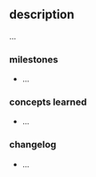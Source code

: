 <!-- use claude to generate description, milestones, concepts learned, and changelog -->
## description

...

### milestones

- ...

### concepts learned

- ...

### changelog

- ...
